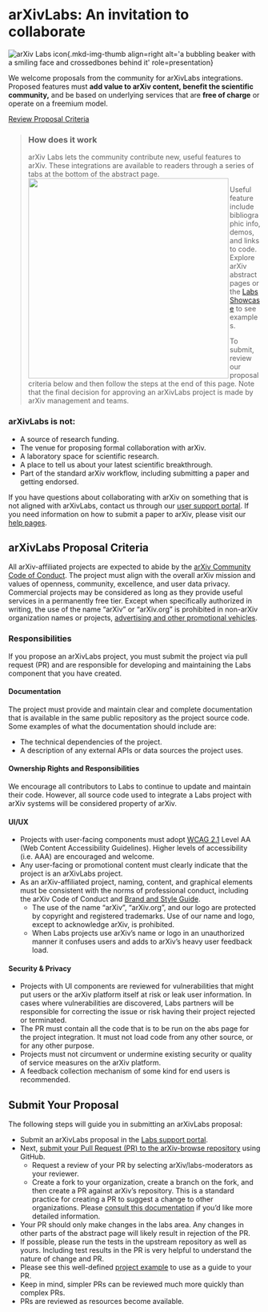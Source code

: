 # arXivLabs: An invitation to collaborate

![arXiv Labs icon](images/smileybones-labs-icon.png){.mkd-img-thumb align=right alt='a bubbling beaker with a smiling face and crossedbones behind it' role=presentation}

We welcome proposals from the community for arXivLabs integrations. Proposed features must **add value to arXiv content, benefit the scientific community,** and be based on underlying services that are **free of charge** or operate on a freemium model.

<a class="button-reg" href="#arxivlabs-proposal-criteria">Review Proposal Criteria</a>

> ### How does it work ###
> arXiv Labs lets the community contribute new, useful features to arXiv. These integrations are available to readers through a series of tabs at the bottom of the abstract page. 
> <img src="images/arXivLabsFeatures-01.png" width="400" align="left">
> 
> Useful feature include bibliographic info, demos, and links to code. Explore arXiv abstract pages or the [Labs Showcase](/showcase.md) to see examples.
> 
> To submit, review our proposal criteria below and then follow the steps at the end of this page. Note that the final decision for approving an arXivLabs project is made by arXiv management and teams.
><p></p>
>

### arXivLabs is not: ###

- A source of research funding.
- The venue for proposing formal collaboration with arXiv.
- A laboratory space for scientific research.
- A place to tell us about your latest scientific breakthrough. 
- Part of the standard arXiv workflow, including submitting a paper and getting endorsed.

If you have questions about collaborating with arXiv on something that is not aligned with arXivLabs, contact us through our [user support portal](https://arxiv-org.atlassian.net/servicedesk/customer/portal/6). If you need information on how to submit a paper to arXiv, please visit our [help pages](/help/submit_index.md). 

## arXivLabs Proposal Criteria

All arXiv-affiliated projects are expected to abide by the [arXiv Community Code of Conduct](/help/policies/code_of_conduct.md). The project must align with the overall arXiv mission and values of openness, community, excellence, and user data privacy. Commercial projects may be considered as long as they provide useful services in a permanently free tier. Except when specifically authorized in writing, the use of the name “arXiv” or “arXiv.org” is prohibited in non-arXiv organization names or projects, [advertising and other promotional vehicles](/brand/brand-guidelines.html).


### Responsibilities

If you propose an arXivLabs project, you must submit the project via pull request (PR) and are responsible for developing and maintaining the Labs component that you have created.

#### Documentation

The project must provide and maintain clear and complete documentation that is available in the same public repository as the project source code. Some examples of what the documentation should include are:
- The technical dependencies of the project.
- A description of any external APIs or data sources the project uses.

#### Ownership Rights and Responsibilities

We encourage all contributors to Labs to continue to update and maintain their code. However, all source code used to integrate a Labs project with arXiv systems will be considered property of arXiv.

#### UI/UX

- Projects with user-facing components must adopt [WCAG 2.1](https://www.w3.org/TR/WCAG21/) Level AA (Web Content Accessibility Guidelines). Higher levels of accessibility (i.e. AAA) are encouraged and welcome.
- Any user-facing or promotional content must clearly indicate that the project is an arXivLabs project.
- As an arXiv-affiliated project, naming, content, and graphical elements must be consistent with the norms of professional conduct, including the arXiv Code of Conduct and [Brand and Style Guide](/brand/index.md).
  - The use of the name “arXiv”, “arXiv.org”, and our logo are protected by copyright and registered trademarks. Use of our name and logo, except to acknowledge arXiv, is prohibited.
  - When Labs projects use arXiv’s name or logo in an unauthorized manner it confuses users and adds to arXiv’s heavy user feedback load.

#### Security & Privacy
- Projects with UI components are reviewed for vulnerabilities that might put users or the arXiv platform itself at risk or leak user information. In cases where vulnerabilities are discovered, Labs partners will be responsible for correcting the issue or risk having their project rejected or terminated.
- The PR must contain all the code that is to be run on the abs page for the project integration. It must not load code from any other source, or for any other purpose.
- Projects must not circumvent or undermine existing security or quality of service measures on the arXiv platform.
- A feedback collection mechanism of some kind for end users is recommended. 

## Submit Your Proposal

The following steps will guide you in submitting an arXivLabs proposal: 

- Submit an arXivLabs proposal in the [Labs support portal](https://arxiv-org.atlassian.net/servicedesk/customer/portal/6).
- Next, [submit your Pull Request (PR) to the arXiv-browse repository](https://github.com/arXiv/arxiv-browse) using GitHub. 
  - Request a review of your PR by selecting arXiv/labs-moderators as your reviewer.
  - Create a fork to your organization, create a branch on the fork, and then create a PR against arXiv’s repository. This is a standard practice for creating a PR to suggest a change to other organizations. Please [consult this documentation](https://docs.github.com/en/pull-requests/collaborating-with-pull-requests/proposing-changes-to-your-work-with-pull-requests/creating-a-pull-request-from-a-fork) if you’d like more detailed information. 
- Your PR should only make changes in the labs area. Any changes in other parts of the abstract page will likely result in rejection of the PR.
- If possible, please run the tests in the upstream repository as well as yours. Including test results in the PR is very helpful to understand the nature of change and PR.
- Please see this well-defined [project example](https://github.com/arXiv/arxiv-browse/pull/197) to use as a guide to your PR. 
- Keep in mind, simpler PRs can be reviewed much more quickly than complex PRs.
- PRs are reviewed as resources become available. 
